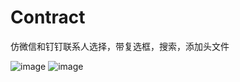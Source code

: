 # Contract
仿微信和钉钉联系人选择，带复选框，搜索，添加头文件
  
  ![image](https://chenchali@github.com/chenchali/Contract/Screenshot_2018-02-01-11-03-07-493_com.ws.dingdin.png)
  ![image](https://chenchali@github.com/chenchali/Contract/Screenshot_2018-02-01-11-03-14-534_com.ws.dingdin.png)
